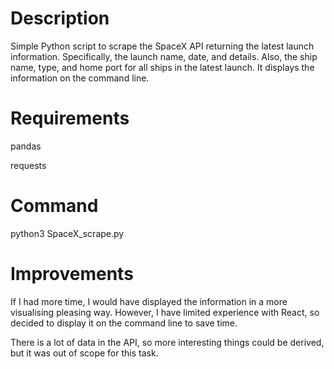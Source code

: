 # Description

Simple Python script to scrape the SpaceX API returning the latest launch information.  Specifically, the launch name, date, and details.  Also, the ship name, type, and home port for all ships in the latest launch.  It displays the information on the command line.

# Requirements

pandas

requests

# Command

python3 SpaceX_scrape.py

# Improvements

If I had more time, I would have displayed the information in a more visualising pleasing way.  However, I have limited experience with React, so decided to display it on the command line to save time.

There is a lot of data in the API, so more interesting things could be derived, but it was out of scope for this task.
